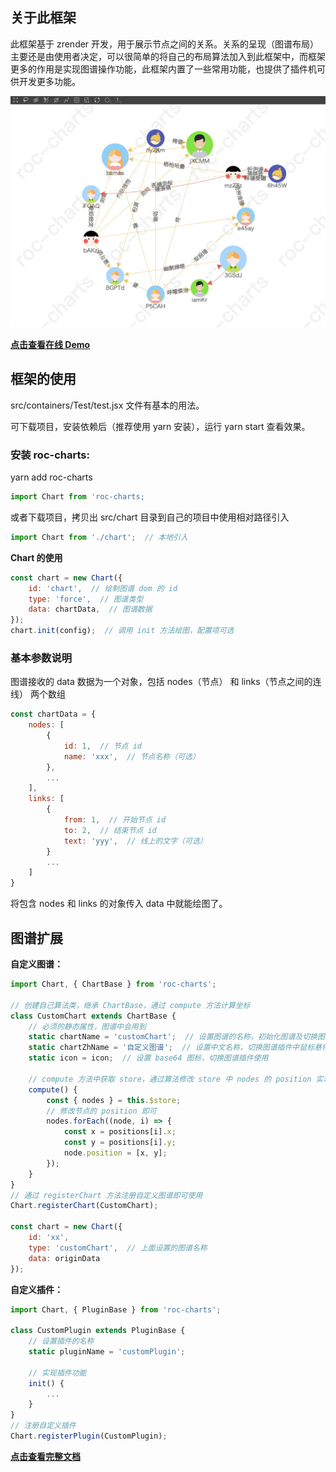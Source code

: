 ## 关于此框架
此框架基于 zrender 开发，用于展示节点之间的关系。关系的呈现（图谱布局）主要还是由使用者决定，可以很简单的将自己的布局算法加入到此框架中，而框架更多的作用是实现图谱操作功能，此框架内置了一些常用功能，也提供了插件机可供开发更多功能。
  
![](./chart.png)  

[**点击查看在线 Demo**](https://hepeng10.github.io/roc-charts-demo/#/)

## 框架的使用
src/containers/Test/test.jsx 文件有基本的用法。

可下载项目，安装依赖后（推荐使用 yarn 安装），运行 yarn start 查看效果。

### 安装 roc-charts:
yarn add roc-charts  
```js
import Chart from 'roc-charts;
```
或者下载项目，拷贝出 src/chart 目录到自己的项目中使用相对路径引入
```js
import Chart from './chart';  // 本地引入
```
**Chart 的使用**
```js
const chart = new Chart({
    id: 'chart',  // 绘制图谱 dom 的 id
    type: 'force',  // 图谱类型
    data: chartData,  // 图谱数据
});
chart.init(config);  // 调用 init 方法绘图，配置项可选
```

### 基本参数说明
图谱接收的 data 数据为一个对象，包括 nodes（节点） 和 links（节点之间的连线） 两个数组
```javascript
const chartData = {
    nodes: [
        {
            id: 1,  // 节点 id
            name: 'xxx',  // 节点名称（可选）
        },
        ...
    ],
    links: [
        {
            from: 1,  // 开始节点 id
            to: 2,  // 结束节点 id
            text: 'yyy',  // 线上的文字（可选）
        }
        ...
    ]
}
```
将包含 nodes 和 links 的对象传入 data 中就能绘图了。

## 图谱扩展
**自定义图谱：**
```javascript
import Chart, { ChartBase } from 'roc-charts';

// 创建自己算法类，继承 ChartBase，通过 compute 方法计算坐标
class CustomChart extends ChartBase {
    // 必须的静态属性，图谱中会用到
    static chartName = 'customChart';  // 设置图谱的名称，初始化图谱及切换图谱使用
    static chartZhName = '自定义图谱';  // 设置中文名称，切换图谱插件中鼠标悬停显示
    static icon = icon;  // 设置 base64 图标，切换图谱插件使用
    
    // compute 方法中获取 store，通过算法修改 store 中 nodes 的 position 实现自定义图谱布局
    compute() {
        const { nodes } = this.$store;
        // 修改节点的 position 即可
        nodes.forEach((node, i) => {
            const x = positions[i].x;
            const y = positions[i].y;
            node.position = [x, y];
        });
    }
}
// 通过 registerChart 方法注册自定义图谱即可使用
Chart.registerChart(CustomChart);

const chart = new Chart({
    id: 'xx',
    type: 'customChart',  // 上面设置的图谱名称
    data: originData
});
```


**自定义插件：**
```javascript
import Chart, { PluginBase } from 'roc-charts';

class CustomPlugin extends PluginBase {
    // 设置插件的名称
    static pluginName = 'customPlugin';
    
    // 实现插件功能
    init() {
        ...
    }
}
// 注册自定义插件
Chart.registerPlugin(CustomPlugin);
```

[**点击查看完整文档**](https://hepeng10.github.io/roc-charts-document/)

